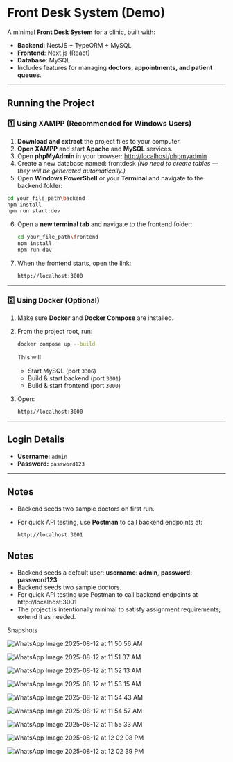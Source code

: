 # Front Desk System (Demo)

A minimal **Front Desk System** for a clinic, built with:
- **Backend**: NestJS + TypeORM + MySQL
- **Frontend**: Next.js (React)
- **Database**: MySQL
- Includes features for managing **doctors, appointments, and patient queues**.

---

## Running the Project

### 1️⃣ Using XAMPP (Recommended for Windows Users)

1. **Download and extract** the project files to your computer.
2. **Open XAMPP** and start **Apache** and **MySQL** services.
3. Open **phpMyAdmin** in your browser:  [http://localhost/phpmyadmin](http://localhost/phpmyadmin)
4. Create a new database named: frontdesk
*(No need to create tables — they will be generated automatically.)*
5. Open **Windows PowerShell** or your **Terminal** and navigate to the backend folder:
```bash
cd your_file_path\backend
npm install
npm run start:dev
````

6. Open a **new terminal tab** and navigate to the frontend folder:

   ```bash
   cd your_file_path\frontend
   npm install
   npm run dev
   ```
7. When the frontend starts, open the link:

   ```
   http://localhost:3000
   ```

---

### 2️⃣ Using Docker (Optional)

1. Make sure **Docker** and **Docker Compose** are installed.
2. From the project root, run:

   ```bash
   docker compose up --build
   ```

   This will:

   * Start MySQL (port `3306`)
   * Build & start backend (port `3001`)
   * Build & start frontend (port `3000`)
3. Open:

   ```
   http://localhost:3000
   ```

---

## Login Details

* **Username:** `admin`
* **Password:** `password123`

---

## Notes

* Backend seeds two sample doctors on first run.
* For quick API testing, use **Postman** to call backend endpoints at:

  ```
  http://localhost:3001
  ```

## Notes  
- Backend seeds a default user: **username: admin**, **password: password123**.  
- Backend seeds two sample doctors.  
- For quick API testing use Postman to call backend endpoints at http://localhost:3001  
- The project is intentionally minimal to satisfy assignment requirements; extend it as needed.

Snapshots

![WhatsApp Image 2025-08-12 at 11 50 56 AM](https://github.com/user-attachments/assets/8485cd44-9e02-44e8-ad06-cef432b059a0)

![WhatsApp Image 2025-08-12 at 11 51 37 AM](https://github.com/user-attachments/assets/663aab0b-cb16-457e-a7b2-3c3aeb2ffc6c)

![WhatsApp Image 2025-08-12 at 11 52 13 AM](https://github.com/user-attachments/assets/4d23368f-a3ba-43ba-8d1d-65277090e243)

![WhatsApp Image 2025-08-12 at 11 53 15 AM](https://github.com/user-attachments/assets/9d65ea91-02cf-494c-8603-1f85ea60b587)

![WhatsApp Image 2025-08-12 at 11 54 43 AM](https://github.com/user-attachments/assets/547bb3a3-f67b-4651-925a-0478e778d9e0)

![WhatsApp Image 2025-08-12 at 11 54 57 AM](https://github.com/user-attachments/assets/fb984d0a-9c08-4cd1-9bb0-14c6e55fed29)

![WhatsApp Image 2025-08-12 at 11 55 33 AM](https://github.com/user-attachments/assets/e271d88b-1aaf-4bed-a1f4-d1a79cf3be98)

![WhatsApp Image 2025-08-12 at 12 02 08 PM](https://github.com/user-attachments/assets/dc9128bc-063d-49ea-9f06-499c80ef544b)

![WhatsApp Image 2025-08-12 at 12 02 39 PM](https://github.com/user-attachments/assets/00f469b1-d228-47ed-9f65-1797ad10a5d0)


